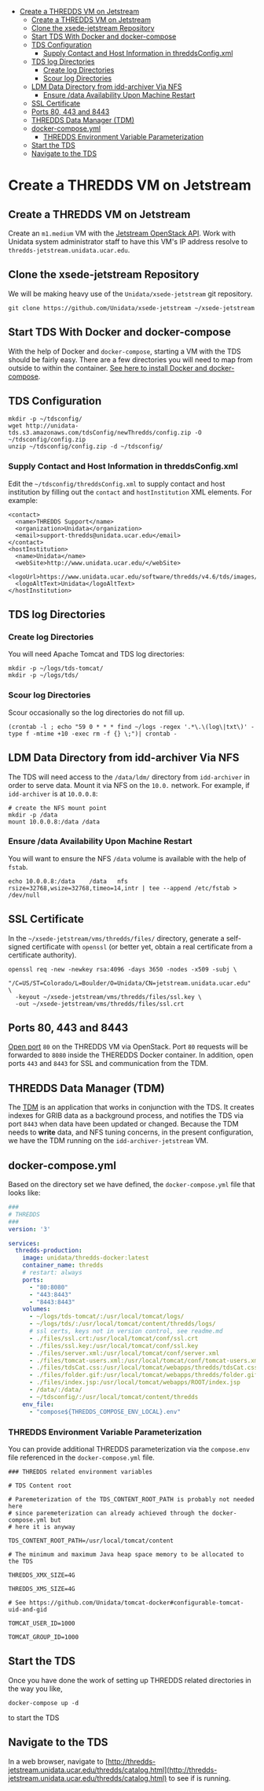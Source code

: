 - [Create a THREDDS VM on Jetstream](#h:A57251FC)
  - [Create a THREDDS VM on Jetstream](#h:011CFB59)
  - [Clone the xsede-jetstream Repository](#h:E1E7DBE4)
  - [Start TDS With Docker and docker-compose](#h:704AF626)
  - [TDS Configuration](#h:1E5D6712)
    - [Supply Contact and Host Information in threddsConfig.xml](#h:3F46F49F)
  - [TDS log Directories](#h:E0771AED)
    - [Create log Directories](#h:F83FDEE6)
    - [Scour log Directories](#h:7BF272F0)
  - [LDM Data Directory from idd-archiver Via NFS](#h:F043AB6A)
    - [Ensure /data Availability Upon Machine Restart](#h:437D2B38)
  - [SSL Certificate](#h:C5008DD9)
  - [Ports 80, 443 and 8443](#h:68B4119B)
  - [THREDDS Data Manager (TDM)](#h:0DA2982B)
  - [docker-compose.yml](#h:6C55AE58)
    - [THREDDS Environment Variable Parameterization](#h:4D99AC45)
  - [Start the TDS](#h:71555497)
  - [Navigate to the TDS](#h:9BC953A7)



<a id="h:A57251FC"></a>

# Create a THREDDS VM on Jetstream


<a id="h:011CFB59"></a>

## Create a THREDDS VM on Jetstream

Create an `m1.medium` VM with the [Jetstream OpenStack API](../../openstack/readme.md). Work with Unidata system administrator staff to have this VM's IP address resolve to `thredds-jetstream.unidata.ucar.edu`.


<a id="h:E1E7DBE4"></a>

## Clone the xsede-jetstream Repository

We will be making heavy use of the `Unidata/xsede-jetstream` git repository.

```shell
git clone https://github.com/Unidata/xsede-jetstream ~/xsede-jetstream
```


<a id="h:704AF626"></a>

## Start TDS With Docker and docker-compose

With the help of Docker and `docker-compose`, starting a VM with the TDS should be fairly easy. There are a few directories you will need to map from outside to within the container. [See here to install Docker and docker-compose](../../vm-init-readme.md).


<a id="h:1E5D6712"></a>

## TDS Configuration

```shell
mkdir -p ~/tdsconfig/
wget http://unidata-tds.s3.amazonaws.com/tdsConfig/newThredds/config.zip -O ~/tdsconfig/config.zip
unzip ~/tdsconfig/config.zip -d ~/tdsconfig/
```


<a id="h:3F46F49F"></a>

### Supply Contact and Host Information in threddsConfig.xml

Edit the `~/tdsconfig/threddsConfig.xml` to supply contact and host institution by filling out the `contact` and `hostInstitution` XML elements. For example:

    <contact>
      <name>THREDDS Support</name>
      <organization>Unidata</organization>
      <email>support-thredds@unidata.ucar.edu</email>
    </contact>
    <hostInstitution>
      <name>Unidata</name>
      <webSite>http://www.unidata.ucar.edu/</webSite>
      <logoUrl>https://www.unidata.ucar.edu/software/thredds/v4.6/tds/images/unidataLogo.png</logoUrl>
      <logoAltText>Unidata</logoAltText>
    </hostInstitution>


<a id="h:E0771AED"></a>

## TDS log Directories


<a id="h:F83FDEE6"></a>

### Create log Directories

You will need Apache Tomcat and TDS log directories:

```shell
mkdir -p ~/logs/tds-tomcat/
mkdir -p ~/logs/tds/
```


<a id="h:7BF272F0"></a>

### Scour log Directories

Scour occasionally so the log directories do not fill up.

```shell
(crontab -l ; echo "59 0 * * * find ~/logs -regex '.*\.\(log\|txt\)' -type f -mtime +10 -exec rm -f {} \;")| crontab -
```


<a id="h:F043AB6A"></a>

## LDM Data Directory from idd-archiver Via NFS

The TDS will need access to the `/data/ldm/` directory from `idd-archiver` in order to serve data. Mount it via NFS on the `10.0.` network. For example, if `idd-archiver` is at `10.0.0.8`:

```shell
# create the NFS mount point
mkdir -p /data
mount 10.0.0.8:/data /data
```


<a id="h:437D2B38"></a>

### Ensure /data Availability Upon Machine Restart

You will want to ensure the NFS `/data` volume is available with the help of `fstab`.

```shell
echo 10.0.0.8:/data    /data   nfs rsize=32768,wsize=32768,timeo=14,intr | tee --append /etc/fstab > /dev/null
```


<a id="h:C5008DD9"></a>

## SSL Certificate

In the `~/xsede-jetstream/vms/thredds/files/` directory, generate a self-signed certificate with `openssl` (or better yet, obtain a real certificate from a certificate authority).

```shell
openssl req -new -newkey rsa:4096 -days 3650 -nodes -x509 -subj \
  "/C=US/ST=Colorado/L=Boulder/O=Unidata/CN=jetstream.unidata.ucar.edu" \
  -keyout ~/xsede-jetstream/vms/thredds/files/ssl.key \
  -out ~/xsede-jetstream/vms/thredds/files/ssl.crt
```


<a id="h:68B4119B"></a>

## Ports 80, 443 and 8443

[Open port](../../openstack/readme.md) `80` on the THREDDS VM via OpenStack. Port `80` requests will be forwarded to `8080` inside the THEREDDS Docker container. In addition, open ports `443` and `8443` for SSL and communication from the TDM.


<a id="h:0DA2982B"></a>

## THREDDS Data Manager (TDM)

The [TDM](https://www.unidata.ucar.edu/software/thredds/current/tds/reference/collections/TDM.html) is an application that works in conjunction with the TDS. It creates indexes for GRIB data as a background process, and notifies the TDS via port `8443` when data have been updated or changed. Because the TDM needs to **write** data, and NFS tuning concerns, in the present configuration, we have the TDM running on the `idd-archiver-jetstream` VM.


<a id="h:6C55AE58"></a>

## docker-compose.yml

Based on the directory set we have defined, the `docker-compose.yml` file that looks like:

```yaml
###
# THREDDS
###
version: '3'

services:
  thredds-production:
    image: unidata/thredds-docker:latest
    container_name: thredds
    # restart: always
    ports:
      - "80:8080"
      - "443:8443"
      - "8443:8443"
    volumes:
      - ~/logs/tds-tomcat/:/usr/local/tomcat/logs/
      - ~/logs/tds/:/usr/local/tomcat/content/thredds/logs/
      # ssl certs, keys not in version control, see readme.md
      - ./files/ssl.crt:/usr/local/tomcat/conf/ssl.crt
      - ./files/ssl.key:/usr/local/tomcat/conf/ssl.key
      - ./files/server.xml:/usr/local/tomcat/conf/server.xml
      - ./files/tomcat-users.xml:/usr/local/tomcat/conf/tomcat-users.xml
      - ./files/tdsCat.css:/usr/local/tomcat/webapps/thredds/tdsCat.css
      - ./files/folder.gif:/usr/local/tomcat/webapps/thredds/folder.gif
      - ./files/index.jsp:/usr/local/tomcat/webapps/ROOT/index.jsp
      - /data/:/data/
      - ~/tdsconfig/:/usr/local/tomcat/content/thredds
    env_file:
      - "compose${THREDDS_COMPOSE_ENV_LOCAL}.env"
```


<a id="h:4D99AC45"></a>

### THREDDS Environment Variable Parameterization

You can provide additional THREDDS parameterization via the `compose.env` file referenced in the `docker-compose.yml` file.

```shell
### THREDDS related environment variables

# TDS Content root

# Paremeterization of the TDS_CONTENT_ROOT_PATH is probably not needed here
# since paremeterization can already achieved through the docker-compose.yml but
# here it is anyway

TDS_CONTENT_ROOT_PATH=/usr/local/tomcat/content

# The minimum and maximum Java heap space memory to be allocated to the TDS

THREDDS_XMX_SIZE=4G

THREDDS_XMS_SIZE=4G

# See https://github.com/Unidata/tomcat-docker#configurable-tomcat-uid-and-gid

TOMCAT_USER_ID=1000

TOMCAT_GROUP_ID=1000
```


<a id="h:71555497"></a>

## Start the TDS

Once you have done the work of setting up THREDDS related directories in the way you like,

```shell
docker-compose up -d
```

to start the TDS


<a id="h:9BC953A7"></a>

## Navigate to the TDS

In a web browser, navigate to [http://thredds-jetstream.unidata.ucar.edu/thredds/catalog.html](http://thredds-jetstream.unidata.ucar.edu/thredds/catalog.html) to see if is running.
